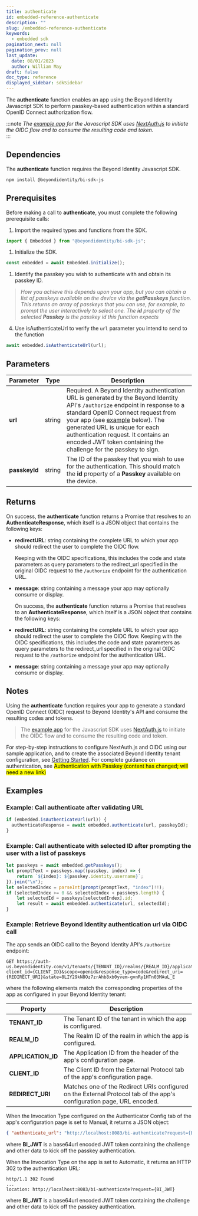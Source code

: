 ```yaml
---
title: authenticate
id: embedded-reference-authenticate
description: ""
slug: /embedded-reference-authenticate
keywords:
  - embedded sdk
pagination_next: null
pagination_prev: null
last_update:
  date: 08/01/2023
  author: William May
draft: false
doc_type: reference
displayed_sidebar: sdkSidebar
---
```


The **authenticate** function enables an app using the Beyond Identity Javascript SDK to perform passkey-based authentication within a standard OpenID Connect authorization flow.

:::note
_The [example app](https://github.com/gobeyondidentity/bi-sdk-js/tree/main/example) for the Javascript SDK uses [NextAuth.js](https://next-auth.js.org/getting-started/example) to initiate the OIDC flow and to consume the resulting code and token._  
:::

## Dependencies

The **authenticate** function requires the Beyond Identity Javascript SDK.

```bash
npm install @beyondidentity/bi-sdk-js
```

## Prerequisites

Before making a call to **authenticate**, you must complete the following prerequisite calls:

1. Import the required types and functions from the SDK.

  ```javascript
  import { Embedded } from "@beyondidentity/bi-sdk-js";
  ```

1. Initialize the SDK.

  ```javascript
  const embedded = await Embedded.initialize();
  ```

1. Identify the passkey you wish to authenticate with and obtain its passkey ID.

  > _How you achieve this depends upon your app, but you can obtain a list of passkeys available on the device via the **getPasskeys** function. This returns an array of passkeys that you can use, for example, to prompt the user interactively to select one. The **id** property of the selected **Passkey** is the passkey id this function expects_

4. Use isAuthenticateUrl to verify the `url` parameter you intend to send to the function

  ```javascript
  await embedded.isAuthenticateUrl(url);
  ```

## Parameters

| Parameter | Type | Description |
| --- | --- | --- |
| **url** | string | Required. A Beyond Identity authentication URL is generated by the Beyond Identity API's `/authorize` endpoint in response to a standard OpenID Connect request from your app (see [example](#example:-retrieve-beyond-identity-authentication-url-via-oidc-call) below). The generated URL is unique for each authentication request. It contains an encoded JWT token containing the challenge for the passkey to sign. |
| **passkeyId** | string | The ID of the passkey that you wish to use for the authentication. This should match the **id** property of a **Passkey** available on the device. |

## Returns

On success, the **authenticate** function returns a Promise that resolves to an **AuthenticateResponse**, which itself is a JSON object that contains the following keys:

- **redirectURL**: string containing the complete URL to which your app should redirect the user to complete the OIDC flow.

  Keeping with the OIDC specifications, this includes the code and state parameters as query parameters to the redirect_url specified in the original OIDC request to the `/authorize` endpoint for the authentication URL.

- **message**: string containing a message your app may optionally consume or display.

  On success, the **authenticate** function returns a Promise that resolves to an **AuthenticateResponse**, which itself is a JSON object that contains the following keys:

- **redirectURL**: string containing the complete URL to which your app should redirect the user to complete the OIDC flow. Keeping with the OIDC specifications, this includes the code and state parameters as query parameters to the redirect_url specified in the original OIDC request to the `/authorize` endpoint for the authentication URL.

- **message**: string containing a message your app may optionally consume or display.

## Notes

Using the **authenticate** function requires your app to generate a standard OpenID Connect (OIDC) request to Beyond Identity's API and consume the resulting codes and tokens.

> The [example app](https://github.com/gobeyondidentity/bi-sdk-js/tree/main/example) for the Javascript SDK uses [NextAuth.js](https://next-auth.js.org/getting-started/example) to initiate the OIDC flow and to consume the resulting code and token.

For step-by-step instructions to configure NextAuth.js and OIDC using our sample application, and to create the associated Beyond Identity tenant configuration, see [Getting Started](/docs/next/get-started). For complete guidance on authentication, see <mark>Authentication with Passkey (content has changed; will need a new link)</mark>

## Examples

### Example: Call **authenticate** after validating URL

```javascript
if (embedded.isAuthenticateUrl(url)) {
  authenticateResponse = await embedded.authenticate(url, passkeyId);
}
```

### Example: Call **authenticate** with selected ID after prompting the user with a list of passkeys

```javascript
let passkeys = await embedded.getPasskeys();
let promptText = passkeys.map((passkey, index) => {
    return `${index}: ${passkey.identity.username}`;
}).join("\n");
let selectedIndex = parseInt(prompt(promptText, "index")!!);
if (selectedIndex >= 0 && selectedIndex < passkeys.length) {
    let selectedId = passkeys[selectedIndex].id;
    let result = await embedded.authenticate(url, selectedId);
}
```

### Example: Retrieve Beyond Identity authentication url via OIDC call

The app sends an OIDC call to the Beyond Identity API's `/authorize` endpoint:

```http
GET https://auth-us.beyondidentity.com/v1/tenants/{TENANT_ID}/realms/{REALM_ID}/applications/{APPLICATION_ID}/authorize?client_id={CLIENT_ID}&scope=openid&response_type=code&redirect_uri={REDIRECT_URI}&state=8LIY29kN8Oz7zrAhb8xb0yvem-gvnRy1HTn03MAuL_E
```

where the following elements match the corresponding properties of the app as configured in your Beyond Identity tenant:

| Property | Description |
| --- | --- |
| **TENANT_ID** | The Tenant ID of the tenant in which the app is configured. |
| **REALM_ID** | The Realm ID of the realm in which the app is configured. |
| **APPLICATION_ID** | The Application ID from the header of the app's configuration page. |
| **CLIENT_ID** | The Client ID from the External Protocol tab of the app's configuration page. |
| **REDIRECT_URI** | Matches one of the Redirect URIs configured on the External Protocol tab of the app's configuration page, URL encoded. |

When the Invocation Type configured on the Authenticator Config tab of the app's configuration page is set to Manual, it returns a JSON object:

```json
{ "authenticate_url": "http://localhost:8083/bi-authenticate?request={BI_JWT}" }
```

where **BI_JWT** is a base64url encoded JWT token containing the challenge and other data to kick off the passkey authentication.

When the Invocation Type on the app is set to Automatic, it returns an HTTP 302 to the authentication URL:

```http
http/1.1 302 Found
...
location: http://localhost:8083/bi-authenticate?request={BI_JWT}
```

where **BI_JWT** is a base64url encoded JWT token containing the challenge and other data to kick off the passkey authentication.
